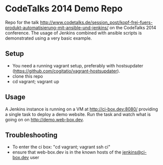 # CodeTalks 2014 Demo Repo

Repo for the talk http://www.codetalks.de/session_post/kopf-frei-fuers-produkt-automatisierung-mit-ansible-und-jenkins/ on the CodeTalks 2014 conference. The usage
of Jenkins combined with ansible scripts is demonstrated using a very basic example.

## Setup

* You need a running vagrant setup, preferably with hostsupdater (https://github.com/cogitatio/vagrant-hostsupdater).
* clone this repo
* cd vagrant; vagrant up

## Usage

A Jenkins instance is running on a VM at http://ci-box.dev:8080/ providing a single task to deploy a demo website. Run
the task and watch what is going on on http://demo.web-box.dev.

## Troubleshooting

* To enter the ci box: "cd vagrant; vagrant ssh ci"
* ensure that web-box.dev is in the known hosts of the jenkins@ci-box.dev user
